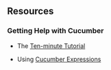 Resources
---------

### Getting Help with Cucumber ###

  * The [Ten-minute Tutorial](https://docs.cucumber.io/guides/10-minute-tutorial/)

  * Using [Cucumber Expressions](http://docs.cucumber.io/cucumber-expressions/)

